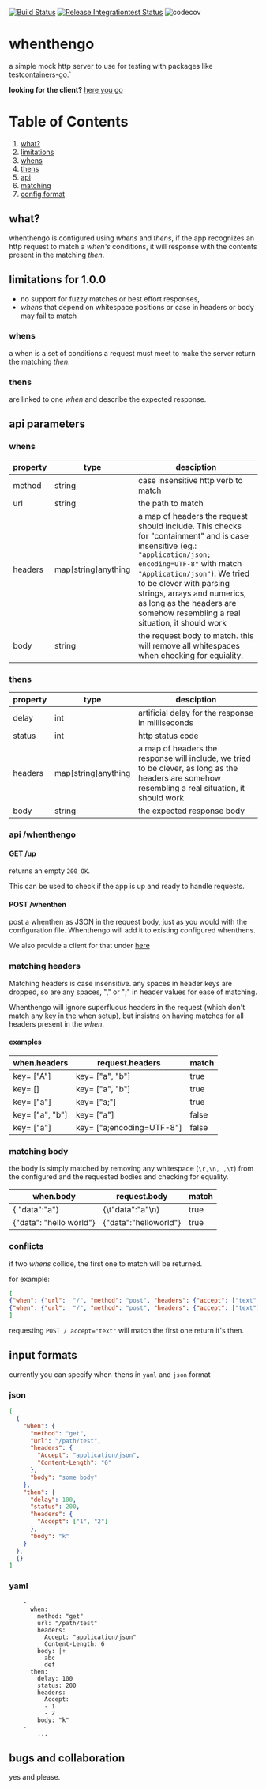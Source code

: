 [![Build Status](https://github.com/LuckyLukas/whenthengo/workflows/check-build/badge.svg)](https://github.com/LuckyLukas/whenthengo/actions) [![Release Integrationtest Status](https://github.com/LuckyLukas/whenthengo/workflows/release/badge.svg)](https://github.com/LuckyLukas/whenthengo/actions)
![codecov](https://codecov.io/gh/LuckyLukas/whenthengo/branch/master/graph/badge.svg)
# whenthengo

a simple mock http server to use for testing with packages like
[testcontainers-go](https://github.com/testcontainers/testcontainers-go).`

<b>looking for the client?</b> [here you go](https://github.com/LuckyLukas/whenthengo/tree/master/client)


# Table of Contents
1. [what?](#what)
2. [limitations](#limitations)
3. [whens](#whens)
4. [thens](#thens)
5. [api](#api)
6. [matching](#matching)
7. [config format](#formats)

## what? <a name="what"></a>

whenthengo is configured using _whens_ and _thens_, if the app recognizes an http request to match a _when's_ conditions, it will response with the contents present in the matching _then_.

## limitations for 1.0.0 <a name="limitations"></a>

- no support for fuzzy matches or best effort responses, 
- _whens_ that depend on whitespace positions or case in headers or body may fail to match

### whens <a name="whens"></a>

a when is a set of conditions a request must meet to make the server return the matching _then_.

### thens <a name="thens"></a>

are linked to one _when_ and describe the expected response.

## api parameters <a name="api"></a>

### whens

| property        | type           | desciption  |
| ------------- |-------------| -----|
| method     | string| case insensitive http verb to match|
| url     | string      |   the path to match |
| headers | map[string]anything       |    a map of headers the request should include. This checks for "containment" and is case insensitive (eg.: ```"application/json; encoding=UTF-8"``` with match ```"Application/json"```). We tried to be clever with parsing strings, arrays and numerics, as long as the headers are somehow resembling a real situation, it should work |
| body| string | the request body to match. this will remove all whitespaces when checking for equiality.|

### thens
| property        | type           | desciption  |
| ------------- |-------------| -----|
| delay     | int| artificial delay for the response in milliseconds |
| status     | int      |   http status code |
| headers | map[string]anything      |    a map of headers the response will include, we tried to be clever, as long as the headers are somehow resembling a real situation, it should work |
| body| string | the expected response body|


### api /whenthengo

#### GET /up
returns an empty ```200 OK```.
 
This can be used to check if the app is up and ready to handle requests.

#### POST /whenthen

post a whenthen as JSON in the request body, just as you would with the configuration file.
Whenthengo will add it to existing configured whenthens.

We also provide a client for that under [here](github.com/luckylukas/whenthengo/client)

### matching headers <a name="matching"></a>

Matching headers is case insensitive.
any spaces in header keys are dropped, so are any spaces, "," or ";" in header values for ease of matching.

Whenthengo will ignore superfluous headers in the request (which don't match any key in the when setup),
but insistns on having matches for all headers present in the _when_.

#### examples

| when.headers        | request.headers           | match  |
| ----------- |------------------ | ------------- |
| key= ["A"]       | key= ["a", "b"]              | true |
| key= []       | key= ["a", "b"]                 | true |
| key= ["a"]       | key= ["a;"]              | true |
| key= ["a", "b"]       | key= ["a"]              | false |
| key= ["a"]       | key= ["a;encoding=UTF-8"]              | false |


### matching body

the body is simply matched by removing any whitespace (```\r,\n, ,\t```) from the configured and the requested bodies and checking for equality.

| when.body        | request.body           | match  |
| ----------- |------------------ | ------------- |
| { "data":"a"}      | {\t"data":"a"\n}            | true |
| {"data": "hello world"}      | {"data":"helloworld"}            | true |


### conflicts

if two _whens_ collide, the first one to match will be returned.

for example:
```json
[
{"when": {"url":  "/", "method": "post", "headers": {"accept": ["text", "octet-stream"]}}, "then":  {}}
{"when": {"url":  "/", "method": "post", "headers": {"accept": ["text"]}}, "then":  {}}
]
```

requesting ```POST / accept="text"``` will match the first one return it's then.


## input formats <a name="formats"></a>

currently you can specify when-thens in ```yaml```
 and ```json``` format

### json

```json
[
  {
    "when": {
      "method": "get",
      "url": "/path/test",
      "headers": {
        "Accept": "application/json",
        "Content-Length": "6"
      },
      "body": "some body"
    },
    "then": {
      "delay": 100,
      "status": 200,
      "headers": {
        "Accept": ["1", "2"]
      },
      "body": "k"
    }
  },
  {}
]
```

### yaml

```
    -
      when:
        method: "get"
        url: "/path/test"
        headers:
          Accept: "application/json"
          Content-Length: 6
        body: |+
          abc
          def
      then:
        delay: 100
        status: 200
        headers:
          Accept: 
          - 1
          - 2
        body: "k"
    -
        ...

```

## bugs and collaboration

yes and please.
